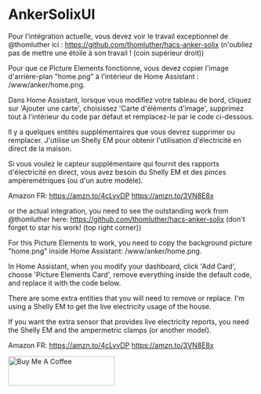 # AnkerSolixUI

Pour l'intégration actuelle, vous devez voir le travail exceptionnel de @thomluther ici : https://github.com/thomluther/hacs-anker-solix (n'oubliez pas de mettre une étoile à son travail ! (coin supérieur droit))

Pour que ce Picture Elements fonctionne, vous devez copier l'image d'arrière-plan "home.png" à l'intérieur de Home Assistant : /www/anker/home.png.

Dans Home Assistant, lorsque vous modifiez votre tableau de bord, cliquez sur 'Ajouter une carte', choisissez 'Carte d'éléments d'image', supprimez tout à l'intérieur du code par défaut et remplacez-le par le code ci-dessous.

Il y a quelques entités supplémentaires que vous devrez supprimer ou remplacer. J'utilise un Shelly EM pour obtenir l'utilisation d'électricité en direct de la maison.

Si vous voulez le capteur supplémentaire qui fournit des rapports d'électricité en direct, vous avez besoin du Shelly EM et des pinces ampèremétriques (ou d'un autre modèle).

Amazon FR:
https://amzn.to/4cLyvDP
https://amzn.to/3VN8E8x





or the actual integration, you need to see the outstanding work from @thomluther here: https://github.com/thomluther/hacs-anker-solix (don't forget to star his work! (top right corner))

For this Picture Elements to work, you need to copy the background picture "home.png" inside Home Assistant: /www/anker/home.png.

In Home Assistant, when you modify your dashboard, click 'Add Card', choose 'Picture Elements Card', remove everything inside the default code, and replace it with the code below.

There are some extra entities that you will need to remove or replace. I'm using a Shelly EM to get the live electricity usage of the house.


If you want the extra sensor that provides live electricity reports, you need the Shelly EM and the ampermetric clamps (or another model).


Amazon FR:
https://amzn.to/4cLyvDP
https://amzn.to/3VN8E8x


<a href="https://www.buymeacoffee.com/connectedSecure" target="_blank"><img src="https://cdn.buymeacoffee.com/buttons/v2/default-blue.png" alt="Buy Me A Coffee" style="height: 60px !important;width: 217px !important;" ></a>
